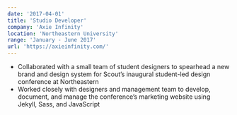 ```yaml
---
date: '2017-04-01'
title: 'Studio Developer'
company: 'Axie Infinity'
location: 'Northeastern University'
range: 'January - June 2017'
url: 'https://axieinfinity.com/'
---
```


- Collaborated with a small team of student designers to spearhead a new brand and design system for Scout’s inaugural student-led design conference at Northeastern
- Worked closely with designers and management team to develop, document, and manage the conference’s marketing website using Jekyll, Sass, and JavaScript
